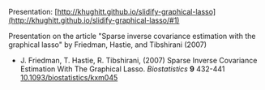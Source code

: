 Presentation: [http://khughitt.github.io/slidify-graphical-lasso](http://khughitt.github.io/slidify-graphical-lasso/#1)

Presentation on the article "Sparse inverse covariance estimation with the 
graphical lasso" by Friedman, Hastie, and Tibshirani (2007)

- J. Friedman, T. Hastie, R. Tibshirani, (2007) Sparse Inverse Covariance 
Estimation With The Graphical Lasso.  *Biostatistics*  **9**  432-441  
[10.1093/biostatistics/kxm045](http://dx.doi.org/10.1093/biostatistics/kxm045)
